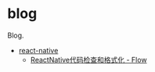 # blog

Blog.

- [react-native](./react-native)
    - [ReactNative代码检查和格式化 - Flow](./react-native/ReactNative代码检查和格式化%20-%20Flow/README.md)
